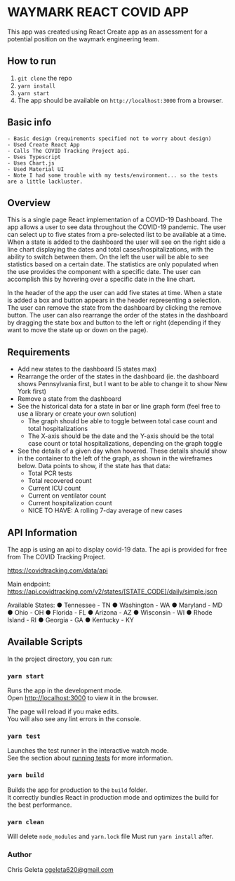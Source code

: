 # WAYMARK REACT COVID APP

This app was created using React Create app as an assessment for a potential position on the waymark engineering team.

## How to run

1. `git clone` the repo
2. `yarn install`
3. `yarn start`
4. The app should be available on `http://localhost:3000` from a browser.

## Basic info

    - Basic design (requirements specified not to worry about design)
    - Used Create React App
    - Calls The COVID Tracking Project api.
    - Uses Typescript
    - Uses Chart.js
    - Used Material UI
    - Note I had some trouble with my tests/environment... so the tests are a little lackluster.

## Overview

This is a single page React implementation of a COVID-19 Dashboard. The app allows a user to see data throughout the COVID-19 pandemic. The user can select up to five states from a pre-selected list to be available at a time. When a state is added to the dashboard the user will see on the right side a line chart displaying the dates and total cases/hospitalizations, with the ability to switch between them. On the left the user will be able to see statistics based on a certain date. The statistics are only populated when the use provides the component with a specific date. The user can accomplish this by hovering over a specific date in the line chart.

In the header of the app the user can add five states at time. When a state is added a box and button appears in the header representing a selection. The user can remove the state from the dashboard by clicking the remove button. The user can also rearrange the order of the states in the dashboard by dragging the state box and button to the left or right (depending if they want to move the state up or down on the page).

## Requirements

- Add new states to the dashboard (5 states max)
- Rearrange the order of the states in the dashboard (ie. the dashboard shows
Pennsylvania first, but I want to be able to change it to show New York first)
- Remove a state from the dashboard
- See the historical data for a state in bar or line graph form (feel free to use a library or
create your own solution)
    - The graph should be able to toggle between total case count and total
hospitalizations
    - The X-axis should be the date and the Y-axis should be the total case count or
total hospitalizations, depending on the graph toggle
- See the details of a given day when hovered. These details should show in the container
to the left of the graph, as shown in the wireframes below. Data points to show, if the
state has that data:
    - Total PCR tests
    - Total recovered count
    - Current ICU count
    - Current on ventilator count
    - Current hospitalization count
    - NICE TO HAVE: A rolling 7-day average of new cases


## API Information

The app is using an api to display covid-19 data. The api is provided for free from The COVID Tracking Project. 

https://covidtracking.com/data/api

Main endpoint: https://api.covidtracking.com/v2/states/[STATE_CODE]/daily/simple.json

Available States: 
● Tennessee - TN
● Washington - WA
● Maryland - MD
● Ohio - OH
● Florida - FL
● Arizona - AZ
● Wisconsin - WI
● Rhode Island - RI
● Georgia - GA
● Kentucky - KY

## Available Scripts

In the project directory, you can run:

### `yarn start`

Runs the app in the development mode.\
Open [http://localhost:3000](http://localhost:3000) to view it in the browser.

The page will reload if you make edits.\
You will also see any lint errors in the console.

### `yarn test`

Launches the test runner in the interactive watch mode.\
See the section about [running tests](https://facebook.github.io/create-react-app/docs/running-tests) for more information.

### `yarn build`

Builds the app for production to the `build` folder.\
It correctly bundles React in production mode and optimizes the build for the best performance.


### `yarn clean`

Will delete `node_modules` and `yarn.lock` file
Must run `yarn install` after.

### Author
Chris Geleta
cgeleta620@gmail.com
